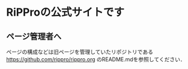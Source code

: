 # RiPProの公式サイトです

## ページ管理者へ
ページの構成などは旧ページを管理していたリポジトリである
https://github.com/rippro/rippro.org
のREADME.mdを参照してください．


